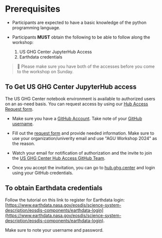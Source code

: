 # Prerequisites

- Participants are expected to have a basic knowledge of the python programming language.

- Participants **MUST** obtain the following to be able to follow along the workshop:

    1. US GHG Center JupyterHub Access
    2. Earthdata credentials

> 🚨 Please make sure you have both of the accesses before you come to the workshop on Sunday.

## To Get US GHG Center JupyterHub access

 The US GHG Center notebook environment is available to authorized users on an as-need basis. You can request access by using our [Hub Access Request form](https://docs.google.com/forms/d/e/1FAIpQLSdai8otCdrVQzJgev8mjDhzKyCg7jcrB3UeTXNHoCiaMKrkaQ/viewform).

* Make sure you have a [GitHub Account](https://docs.github.com/en/get-started/signing-up-for-github/signing-up-for-a-new-github-account). Take note of your [GitHub username](https://docs.github.com/en/account-and-profile/setting-up-and-managing-your-personal-account-on-github/managing-email-preferences/remembering-your-github-username-or-email).
* Fill out the [request form](https://docs.google.com/forms/d/e/1FAIpQLSdai8otCdrVQzJgev8mjDhzKyCg7jcrB3UeTXNHoCiaMKrkaQ/viewform) and provide needed information. Make sure to use your organization/univerity email and use "AGU Workshop 2024" as the reason.
* Watch your email for notification of authorization and the invite to join the [US GHG Center Hub Access GitHub Team](https://GitHub.com/orgs/US-GHG-Center/teagu/ghgc-hub-access).

* Once you accept the invitation, you can go to [hub.ghg.center](https://hub.ghg.center/) and login using your GitHub credentials.

## To obtain Earthdata credentials

Follow the tutorial on this link to register for Earthdata login: [https://www.earthdata.nasa.gov/eosdis/science-system-description/eosdis-components/earthdata-login](https://www.earthdata.nasa.gov/eosdis/science-system-description/eosdis-components/earthdata-login).

Make sure to note your username and password.